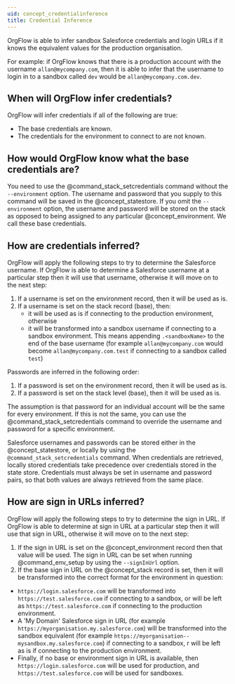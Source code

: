 ```yaml
---
uid: concept_credentialinference
title: Credential Inference
---
```


OrgFlow is able to infer sandbox Salesforce credentials and login URLs if it knows the equivalent values for the production organisation.

For example: if OrgFlow knows that there is a production account with the username `allan@mycompany.com`, then it is able to infer that the username to login in to a sandbox called `dev` would be `allan@mycompany.com.dev`.

## When will OrgFlow infer credentials?

OrgFlow will infer credentials if all of the following are true:

- The base credentials are known.
- The credentials for the environment to connect to are not known.

## How would OrgFlow know what the base credentials are?

You need to use the @command_stack_setcredentials command without the `--environment` option. The username and password that you supply to this command will be saved in the @concept_statestore. If you omit the `--environment` option, the username and password will be stored on the stack as opposed to being assigned to any particular @concept_environment. We call these base credentials.

## How are credentials inferred?

OrgFlow will apply the following steps to try to determine the Salesforce username. If OrgFlow is able to determine a Salesforce username at a particular step then it will use that username, otherwise it will move on to the next step:

1. If a username is set on the environment record, then it will be used as is.
1. If a username is set on the stack record (base), then:
   - it will be used as is if connecting to the production environment, otherwise
   - it will be transformed into a sandbox username if connecting to a sandbox environment. This means appending `.<sandboxName>` to the end of the base username (for example `allan@mycompany.com` would become `allan@mycompany.com.test` if connecting to a sandbox called `test`)

Passwords are inferred in the following order:

1. If a password is set on the environment record, then it will be used as is.
2. If a password is set on the stack level (base), then it will be used as is.

The assumption is that password for an individual account will be the same for every environment. If this is not the same, you can use the @command_stack_setcredentials command to override the username and password for a specific environment.

Salesforce usernames and passwords can be stored either in the @concept_statestore, or locally by using the `@command_stack_setcredentials` command. When credentials are retrieved, locally stored credentials take precedence over credentials stored in the state store. Credentials must always be set in username and password pairs, so that both values are always retrieved from the same place.

## How are sign in URLs inferred?

OrgFlow will apply the following steps to try to determine the sign in URL. If OrgFlow is able to determine at sign in URL at a particular step then it will use that sign in URL, otherwise it will move on to the next step:

1. If the sign in URL is set on the @concept_environment record then that value will be used. The sign in URL can be set when running @command_env_setup by using the `--signInUrl` option.
1. If the base sign in URL on the @concept_stack record is set, then it will be transformed into the correct format for the environment in question:

- `https://login.salesforce.com` will be transformed into `https://test.salesforce.com` if connecting to a sandbox, or will be left as `https://test.salesforce.com` if connecting to the production environment.
- A 'My Domain' Salesforce sign in URL (for example `https://myorganisation.my.salesforce.com`) will be transformed into the sandbox equivalent (for example `https://myorganisation--mysandbox.my.salesforce.com`) if connecting to a sandbox, r will be left as is if connecting to the production environment.
- Finally, if no base or environment sign in URL is available, then `https://login.salesforce.com` will be used for production, and `https://test.salesforce.com` will be used for sandboxes.  
